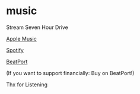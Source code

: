 # music
Stream Seven Hour Drive


[Apple Music](https://music.apple.com/us/album/seven-hour-drive-feat-musa/1840629317?i=1840629319)

[Spotify](https://open.spotify.com/artist/385RdaI2gko9oNwXnupput)

[BeatPort](https://www.beatport.com/release/seven-hour-drive/5399336)

(If you want to support financially: Buy on BeatPort!)

Thx for Listening
